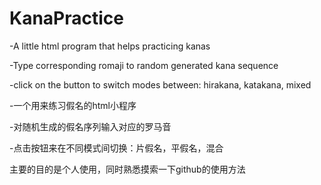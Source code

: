 # KanaPractice
-A little html program that helps practicing kanas

-Type corresponding romaji to random generated kana sequence

-click on the button to switch modes between: hirakana, katakana, mixed

-一个用来练习假名的html小程序

-对随机生成的假名序列输入对应的罗马音

-点击按钮来在不同模式间切换：片假名，平假名，混合



主要的目的是个人使用，同时熟悉摸索一下github的使用方法
